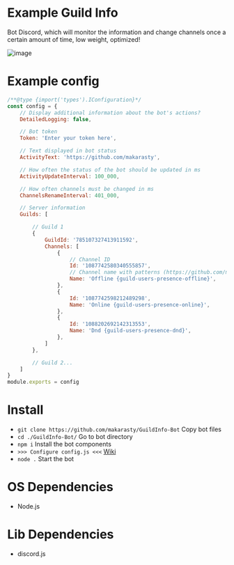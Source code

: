 # Example Guild Info
Bot Discord, which will monitor the information and change channels once a certain amount of time, low weight, optimized!

![image](https://github.com/makarasty/GuildInfo-Bot/assets/71918286/480cab9f-3ff9-404a-aca1-9a64ee977aec)

# Example config
```js
/**@type {import('types').IConfiguration}*/
const config = {
	// Display additional information about the bot's actions?
	DetailedLogging: false,

	// Bot token
	Token: 'Enter your token here',

	// Text displayed in bot status
	ActivityText: 'https://github.com/makarasty',

	// How often the status of the bot should be updated in ms
	ActivityUpdateInterval: 100_000,

	// How often channels must be changed in ms
	ChannelsRenameInterval: 401_000,

	// Server information
	Guilds: [

		// Guild 1
		{
			GuildId: '785107327413911592',
			Channels: [
				{
					// Channel ID
					Id: '1087742580340555857',
					// Channel name with patterns (https://github.com/makarasty/GuildInfo-Bot/wiki)
					Name: 'Offline {guild-users-presence-offline}',
				},
				{
					Id: '1087742598212489298',
					Name: 'Online {guild-users-presence-online}',
				},
				{
					Id: '1088202692142313553',
					Name: 'Dnd {guild-users-presence-dnd}',
				},
			]
		},

		// Guild 2...
	]
}
module.exports = config
```

# Install
- `git clone https://github.com/makarasty/GuildInfo-Bot` Copy bot files
- `cd ./GuildInfo-Bot/` Go to bot directory
- `npm i` Install the bot components
- `>>> Configure config.js <<<` [Wiki](https://github.com/makarasty/GuildInfo-Bot/wiki)
- `node .` Start the bot

# OS Dependencies
- Node.js

# Lib Dependencies
- discord.js